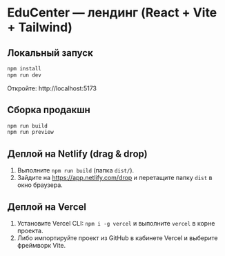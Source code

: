 # EduCenter — лендинг (React + Vite + Tailwind)

## Локальный запуск
```bash
npm install
npm run dev
```
Откройте: http://localhost:5173

## Сборка продакшн
```bash
npm run build
npm run preview
```

## Деплой на Netlify (drag & drop)
1. Выполните `npm run build` (папка `dist/`).
2. Зайдите на https://app.netlify.com/drop и перетащите папку `dist` в окно браузера.

## Деплой на Vercel
1. Установите Vercel CLI: `npm i -g vercel` и выполните `vercel` в корне проекта.
2. Либо импортируйте проект из GitHub в кабинете Vercel и выберите фреймворк Vite.
